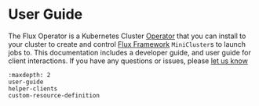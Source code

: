 # User Guide

The Flux Operator is a Kubernetes Cluster [Operator](https://kubernetes.io/docs/concepts/extend-kubernetes/operator/)
that you can install to your cluster to create and control [Flux Framework](https://flux-framework.org/) `MiniCluster`s
to launch jobs to. This documentation includes a developer guide, and user guide
for client interactions. If you have
any questions or issues, please [let us know](https://github.com/flux-framework/flux-operator/issues)

```{toctree}
:maxdepth: 2
user-guide
helper-clients
custom-resource-definition
```
